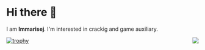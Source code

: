 # Hi there 👋

I am **lmmarisej**. 
I'm interested in crackig and game auxiliary.


<img align="right" src="https://github-readme-stats.vercel.app/api?username=lmmarisej&show_icons=true&icon_color=805AD5&text_color=718096&bg_color=ffffff&hide_title=true" />

[![trophy](https://github-profile-trophy.vercel.app/?username=lmmarisej)](https://github.com/lmmarisej)




